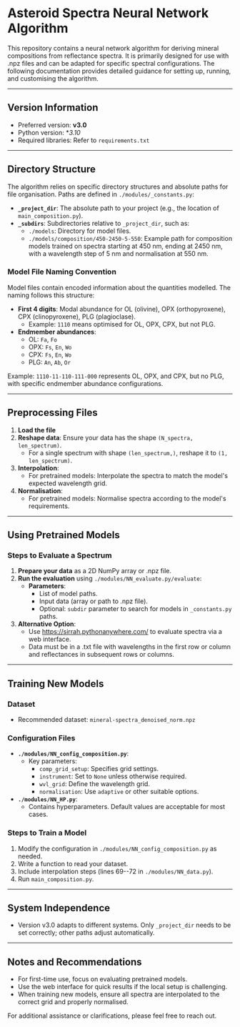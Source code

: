 # Asteroid Spectra Neural Network Algorithm

This repository contains a neural network algorithm for deriving mineral compositions from reflectance spectra. It is primarily designed for use with .npz files and can be adapted for specific spectral configurations. The following documentation provides detailed guidance for setting up, running, and customising the algorithm.

---

## **Version Information**

- Preferred version: **v3.0**
- Python version: **3.10*
- Required libraries: Refer to `requirements.txt`

---

## **Directory Structure**

The algorithm relies on specific directory structures and absolute paths for file organisation. Paths are defined in `./modules/_constants.py`:

- **`_project_dir`**: The absolute path to your project (e.g., the location of `main_composition.py`).
- **`_subdirs`**: Subdirectories relative to `_project_dir`, such as:
  - `./models`: Directory for model files.
  - `./models/composition/450-2450-5-550`: Example path for composition models trained on spectra starting at 450 nm, ending at 2450 nm, with a wavelength step of 5 nm and normalisation at 550 nm.

### **Model File Naming Convention**

Model files contain encoded information about the quantities modelled. The naming follows this structure:

- **First 4 digits**: Modal abundance for OL (olivine), OPX (orthopyroxene), CPX (clinopyroxene), PLG (plagioclase).
  - Example: `1110` means optimised for OL, OPX, CPX, but not PLG.
- **Endmember abundances**:
  - OL: `Fa`, `Fo`
  - OPX: `Fs`, `En`, `Wo`
  - CPX: `Fs`, `En`, `Wo`
  - PLG: `An`, `Ab`, `Or`

Example: `1110-11-110-111-000` represents OL, OPX, and CPX, but no PLG, with specific endmember abundance configurations.

---

## **Preprocessing Files**

1. **Load the file**
2. **Reshape data**: Ensure your data has the shape `(N_spectra, len_spectrum)`.
   - For a single spectrum with shape `(len_spectrum,)`, reshape it to `(1, len_spectrum)`.
3. **Interpolation**:
   - For pretrained models: Interpolate the spectra to match the model's expected wavelength grid.
4. **Normalisation**:
   - For pretrained models: Normalise spectra according to the model's requirements.

---

## **Using Pretrained Models**

### **Steps to Evaluate a Spectrum**

1. **Prepare your data** as a 2D NumPy array or .npz file.
2. **Run the evaluation** using `./modules/NN_evaluate.py/evaluate`:
   - **Parameters**:
     - List of model paths.
     - Input data (array or path to .npz file).
     - Optional: `subdir` parameter to search for models in `_constants.py` paths.
3. **Alternative Option**:
   - Use <a href="https://sirrah.pythonanywhere.com/" target="_blank">https://sirrah.pythonanywhere.com/</a> to evaluate spectra via a web interface.
   - Data must be in a .txt file with wavelengths in the first row or column and reflectances in subsequent rows or columns.

---

## **Training New Models**

### **Dataset**

- Recommended dataset: `mineral-spectra_denoised_norm.npz`

### **Configuration Files**

- **`./modules/NN_config_composition.py`**:
  - Key parameters:
    - `comp_grid_setup`: Specifies grid settings.
    - `instrument`: Set to `None` unless otherwise required.
    - `wvl_grid`: Define the wavelength grid.
    - `normalisation`: Use `adaptive` or other suitable options.
- **`./modules/NN_HP.py`**:
  - Contains hyperparameters. Default values are acceptable for most cases.

### **Steps to Train a Model**

1. Modify the configuration in `./modules/NN_config_composition.py` as needed.
2. Write a function to read your dataset.
3. Include interpolation steps (lines 69--72 in `./modules/NN_data.py`).
4. Run `main_composition.py`.

---

## **System Independence**

- Version v3.0 adapts to different systems. Only `_project_dir` needs to be set correctly; other paths adjust automatically.

---

## **Notes and Recommendations**

- For first-time use, focus on evaluating pretrained models.
- Use the web interface for quick results if the local setup is challenging.
- When training new models, ensure all spectra are interpolated to the correct grid and properly normalised.

For additional assistance or clarifications, please feel free to reach out.

